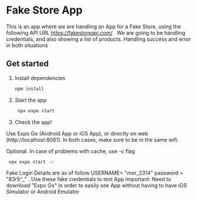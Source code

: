 # Fake Store App

This is an app where we are handling an App for a Fake Store, using the following API URL https://fakestoreapi.com/ . We are going to be handling credentials, and also showing a list of products. Handling success and error in both situations

## Get started

1. Install dependencies

   ```bash
   npm install
   ```

2. Start the app

   ```bash
    npx expo start
   ```

3. Check the app!

Use Expo Go (Android App or iOS App), or directly on web (http://localhost:8081). In both cases, make sure to be in the same wifi.



Optional. In case of problems with cache, use -c flag

   ```bash
    npx expo start -c
   ```

Fake Login Details are as of follow USERNAME= "mor_2314" password = "83r5^_" . Use these fake credentials to test App
Important: Need to download "Expo Go" in order to easily see App without having to have iOS Simulator or Android Emulator


